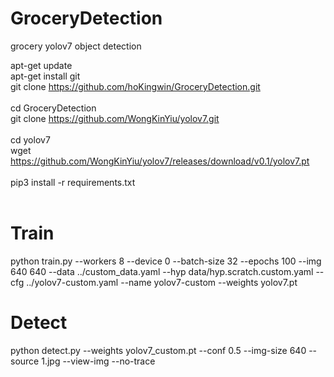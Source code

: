 # GroceryDetection
grocery yolov7 object detection

apt-get update<br />
apt-get install git<br />
git clone https://github.com/hoKingwin/GroceryDetection.git<br />
<br />
cd GroceryDetection<br />
git clone https://github.com/WongKinYiu/yolov7.git<br />
<br />
cd yolov7<br />
wget https://github.com/WongKinYiu/yolov7/releases/download/v0.1/yolov7.pt<br />
<br />
pip3 install -r requirements.txt<br />
<br />
<h1>Train</h1>
python train.py --workers 8 --device 0 --batch-size 32 --epochs 100 --img 640 640 --data ../custom_data.yaml --hyp data/hyp.scratch.custom.yaml --cfg ../yolov7-custom.yaml --name yolov7-custom --weights yolov7.pt

<h1>Detect</h1>
python detect.py --weights yolov7_custom.pt --conf 0.5 --img-size 640 --source 1.jpg --view-img --no-trace